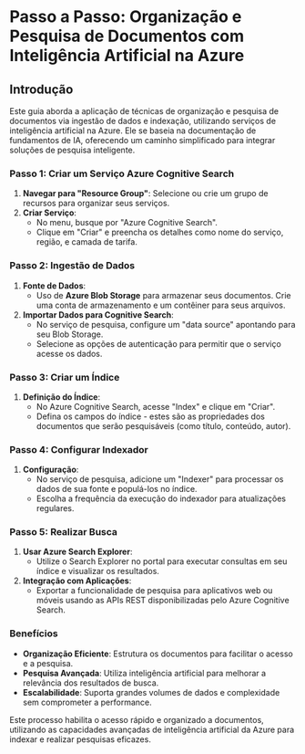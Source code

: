 # Passo a Passo: Organização e Pesquisa de Documentos com Inteligência Artificial na Azure

## Introdução
Este guia aborda a aplicação de técnicas de organização e pesquisa de documentos via ingestão de dados e indexação, utilizando serviços de inteligência artificial na Azure. Ele se baseia na documentação de fundamentos de IA, oferecendo um caminho simplificado para integrar soluções de pesquisa inteligente.

### Passo 1: Criar um Serviço Azure Cognitive Search
1. **Navegar para "Resource Group"**: Selecione ou crie um grupo de recursos para organizar seus serviços.
2. **Criar Serviço**:
   - No menu, busque por "Azure Cognitive Search".
   - Clique em "Criar" e preencha os detalhes como nome do serviço, região, e camada de tarifa.

### Passo 2: Ingestão de Dados
1. **Fonte de Dados**:
   - Uso de **Azure Blob Storage** para armazenar seus documentos. Crie uma conta de armazenamento e um contêiner para seus arquivos.
2. **Importar Dados para Cognitive Search**:
   - No serviço de pesquisa, configure um "data source" apontando para seu Blob Storage.
   - Selecione as opções de autenticação para permitir que o serviço acesse os dados.

### Passo 3: Criar um Índice
1. **Definição do Índice**:
   - No Azure Cognitive Search, acesse "Index" e clique em "Criar".
   - Defina os campos do índice - estes são as propriedades dos documentos que serão pesquisáveis (como título, conteúdo, autor).

### Passo 4: Configurar Indexador
1. **Configuração**:
   - No serviço de pesquisa, adicione um "Indexer" para processar os dados de sua fonte e populá-los no índice.
   - Escolha a frequência da execução do indexador para atualizações regulares.

### Passo 5: Realizar Busca
1. **Usar Azure Search Explorer**:
   - Utilize o Search Explorer no portal para executar consultas em seu índice e visualizar os resultados.
2. **Integração com Aplicações**:
   - Exportar a funcionalidade de pesquisa para aplicativos web ou móveis usando as APIs REST disponibilizadas pelo Azure Cognitive Search.

### Benefícios
- **Organização Eficiente**: Estrutura os documentos para facilitar o acesso e a pesquisa.
- **Pesquisa Avançada**: Utiliza inteligência artificial para melhorar a relevância dos resultados de busca.
- **Escalabilidade**: Suporta grandes volumes de dados e complexidade sem comprometer a performance.

Este processo habilita o acesso rápido e organizado a documentos, utilizando as capacidades avançadas de inteligência artificial da Azure para indexar e realizar pesquisas eficazes.
